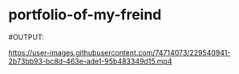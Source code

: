 # portfolio-of-my-freind
#OUTPUT:


https://user-images.githubusercontent.com/74714073/229540941-2b73bb93-bc8d-463e-ade1-95b483349d15.mp4


